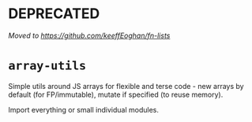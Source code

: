 # DEPRECATED

*Moved to https://github.com/keeffEoghan/fn-lists*

# `array-utils`

Simple utils around JS arrays for flexible and terse code - new arrays by default (for FP/immutable), mutate if specified (to reuse memory).

Import everything or small individual modules.
